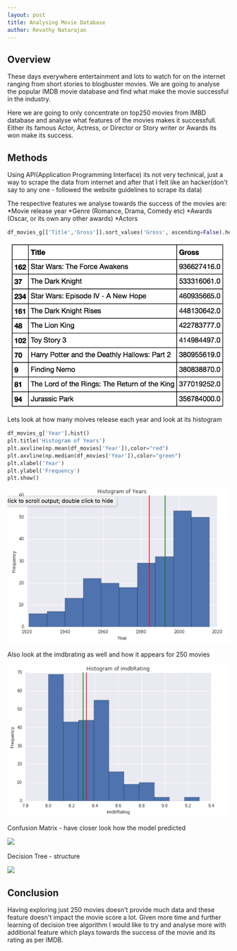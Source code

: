 ```yaml
---
layout: post
title: Analysing Movie Database
author: Revathy Natarajan
---
```


## Overview
These days everywhere entertainment and lots to watch for on the internet ranging from short stories to blogbuster movies. We are going to analyse the popular IMDB movie database and find what make the movie successful in the industry.

Here we are going to only concentrate on top250 movies from IMBD database and analyse what features of the movies makes it successfull. Either its famous Actor, Actress, or Director or Story writer or Awards its won make its success.

## Methods
Using API(Application Programming Interface) its not very technical, just a way to scrape the data from internet and after that I felt like an hacker(don't say to any one - followed the website guidelines to scrape its data)

The respective features we analyse towards the success of the movies are:
*Movie release year
*Genre (Romance, Drama, Comedy etc)
*Awards (Oscar, or its own any other awards)
*Actors

```python
df_movies_g[['Title','Gross']].sort_values('Gross', ascending=False).head(10)
```
<img src="../images/top_movies.png">

Lets look at how many moives release each year and look at its histogram 

```python
df_movies_g['Year'].hist()
plt.title('Histogram of Years')
plt.axvline(np.mean(df_movies['Year']),color="red")
plt.axvline(np.median(df_movies['Year']),color="green")
plt.xlabel('Year')
plt.ylabel('Frequency')
plt.show()
```
<img src="../images/year.png">

Also look at the imdbrating as well and how it appears for 250 movies

<img src="../images/imdb_rating.png">

Confusion Matrix - have closer look how the model predicted

<img src="../Confusion_matrix.png">

Decision Tree - structure

<img src="../DecisionTree.png">

## Conclusion
Having exploring just 250 movies doesn't provide much data and these feature doesn't impact the movie score a lot. Given more time and further learning of decision tree algorithm I would like to try and analyse more with additional feature which plays towards the success of the movie and its rating as per IMDB.

